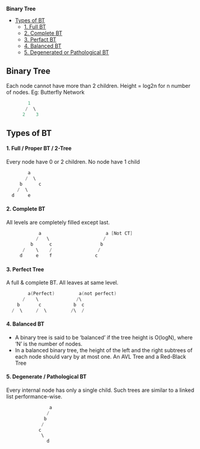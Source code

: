 **Binary Tree**
- [Types of BT](#ty)
  - [1. Full BT](#f)
  - [2. Complete BT](#c)
  - [3. Perfact BT](#p)
  - [4. Balanced BT](#b)
  - [5. Degenerated or Pathological BT](#d)


## Binary Tree
Each node cannot have more than 2 children. Height = log2n for n number of nodes. Eg: Butterfly Network
```c
        1
       /  \
      2    3
```

## Types of BT
<a name=f></a>
#### 1. Full / Proper BT / 2-Tree
Every node have 0 or 2 children. No node have 1 child
```c
        a
       /  \
     b      c
    /  \
  d     e
```
<a name=c></a>
#### 2. Complete BT
All levels are completely filled except last.
```c
            a                        a [Not CT]
           /   \                    /
         b      c                  b
      /    \    /                 /
     d     e    f                c
```
<a name=p></a>
#### 3. Perfect Tree
A full & complete BT. All leaves at same level.
```c
        a(Perfect)         a(not perfect)
      /    \              /\
    b       c            b  c
  /  \     /  \         /\  /
```
<a name=b></a>
#### 4. Balanced BT
- A binary tree is said to be ‘balanced’ if the tree height is O(logN), where ‘N’ is the number of nodes.
- In a balanced binary tree, the height of the left and the right subtrees of each node should vary by at most one. An AVL Tree and a Red-Black Tree
<a name=d></a>
#### 5. Degenerate / Pathological BT
Every internal node has only a single child. Such trees are similar to a linked list performance-wise.
```c
                a
               /
              b
             /
            c
             \
               d
```
